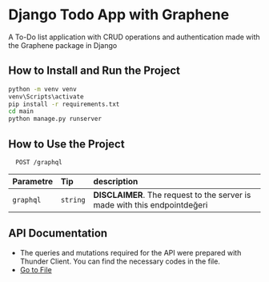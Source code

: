 
# Django Todo App with Graphene

A To-Do list application with CRUD operations and authentication made with the Graphene package in Django

## How to Install and Run the Project

```bash
python -m venv venv
venv\Scripts\activate
pip install -r requirements.txt
cd main
python manage.py runserver
```

## How to Use the Project

```http
  POST /graphql
```

| Parametre | Tip     | description                       |
| :-------- | :------- | :-------------------------------- |
| `graphql`      | `string` | **DISCLAIMER**. The request to the server is made with this endpointdeğeri |

## API Documentation

* The queries and mutations required for the API were prepared with Thunder Client. You can find the necessary codes in the file.
* [Go to File](https://github.com/hasanocal7/GraphqlDjango2/blob/main/thunder-collection_Todo.json) 

  

